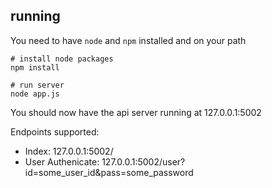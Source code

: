 ## running
You need to have `node` and `npm` installed and on your path

```
# install node packages
npm install

# run server
node app.js
```

You should now have the api server running at 127.0.0.1:5002

Endpoints supported:

+ Index: 127.0.0.1:5002/
+ User Authenicate: 127.0.0.1:5002/user?id=some_user_id&pass=some_password



